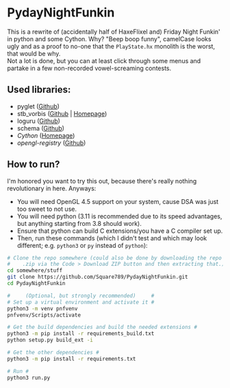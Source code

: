 # PydayNightFunkin
 This is a rewrite of (accidentally half of HaxeFlixel and) Friday Night Funkin' in python and some Cython. Why? "Beep boop funny", camelCase looks ugly and as a proof to no-one that the `PlayState.hx` monolith is the worst, that would be why.  
 Not a lot is done, but you can at least click through some menus and partake in a few non-recorded vowel-screaming contests.

## Used libraries:  
  - pyglet ([Github](https://www.github.com/pyglet/pyglet))
  - stb_vorbis ([Github](https://github.com/nothings/stb/blob/master/stb_vorbis.c) | [Homepage](https://nothings.org/stb_vorbis))
  - loguru ([Github](https://github.com/Delgan/loguru))
  - schema ([Github](https://github.com/keleshev/schema))
  - *Cython* ([Homepage](https://cython.org/))
  - *opengl-registry* ([Github](https://github.com/moderngl/opengl-registry))

## How to run?
 I'm honored you want to try this out, because there's really nothing revolutionary in here. Anyways:

 - You will need OpenGL 4.5 support on your system, cause DSA was just too sweet to not use.
 - You will need python (3.11 is recommended due to its speed advantages, but anything starting from 3.8 should work).
 - Ensure that python can build C extensions/you have a C compiler set up.
 - Then, run these commands (which I didn't test and which may look different; e.g. `python3` or `py` instead of `python`):
```bash
# Clone the repo somewhere (could also be done by downloading the repo as #
#    .zip via the Code > Download ZIP button and then extracting that.)   #
cd somewhere/stuff
git clone https://github.com/Square789/PydayNightFunkin.git
cd PydayNightFunkin

#     (Optional, but strongly recommended)     #
# Set up a virtual environment and activate it #
python3 -m venv pnfvenv
pnfvenv/Scripts/activate

# Get the build dependencies and build the needed extensions #
python3 -m pip install -r requirements_build.txt
python setup.py build_ext -i

# Get the other dependencies #
python3 -m pip install -r requirements.txt

# Run #
python3 run.py
```
